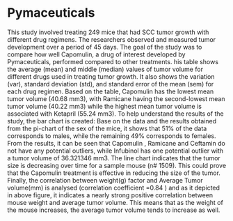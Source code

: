 # Pymaceuticals

This study involved treating 249 mice that had SCC tumor growth with different drug regimens. The researchers observed and measured tumor development over a period of 45 days. The goal of the study was to compare how well Capomulin, a drug of interest developed by Pymaceuticals, performed compared to other treatments.
his table shows the average (mean) and middle (median) values of tumor volume for different drugs used in treating tumor growth. It also shows the variation (var), standard deviation (std), and standard error of the mean (sem) for each drug regimen. Based on the table, Capomulin has the lowest mean tumor volume (40.68 mm3), with Ramicane having the second-lowest mean tumor volume (40.22 mm3) while the highest mean tumor volume is associated with Ketapril (55.24 mm3). To help understand the results of the study, the bar chart is created:
Base on the data and the results obtained from the pi-chart of the sex of the mice, it shows that 51% of the data corresponds to males, while the remaining 49% corresponds to females.
From the results, it can be seen that Capomulin , Ramicane  and Ceftamin do not have any potential outliers, while Infubinol has one potential outlier with a tumor volume of 36.321346 mm3. 
The line chart indicates that the tumor size is decreasing over time for a sample mouse (n# 1509). This could prove that the Capomulin treatment is effective in reducing the size of the tumor.
Finally, the correlation between weight(g) factor and Average Tumor volume(mm) is analysed (correlation coefficient =0.84 ) and as it depicted in above figure, it indicates a nearly strong positive correlation between mouse weight and average tumor volume. This means that as the weight of the mouse increases, the average tumor volume tends to increase as well.
 
